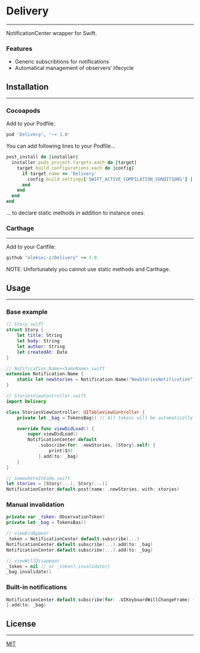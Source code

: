 # Delivery
- - - -
NotificationCenter wrapper for Swift.

### Features
* Generic subscribtions for notifications
* Automatical management of observers’ lifecycle

## Installation
- - - -
### Cocoapods

Add to your Podfile:
```ruby
pod 'Delivery', '~> 1.0'
```

You can add following lines to your Podfile…
```ruby
post_install do |installer|
  installer.pods_project.targets.each do |target|
    target.build_configurations.each do |config|
      if target.name == 'Delivery' 
        config.build_settings['SWIFT_ACTIVE_COMPILATION_CONDITIONS'] ||= ['DECLARE_STATIC']
      end
    end
  end
end
```
… to declare static methods in addition to instance ones.

### Carthage
- - - -

Add to your Cartfile:
```ruby
github "aleksei-z/Delivery" ~> 1.0
```

NOTE: Unfortunately you cannot use static methods and Carthage.

## Usage
- - - -

### Base example
```swift
// Story.swift
struct Story {
	let title: String
	let body: String
	let author: String
	let createdAt: Date
}

// Notification.Name+<SomeName>.swift
extension Notification.Name {
	static let newStories = Notification.Name("NewStoriesNotification")
}

// StoriesViewController.swift
import Delivery

class StoriesViewController: UITableViewController {
	private let _bag = TokensBag() // All tokens will be automatically invalidated when view controller will be about to be disposed.

	override func viewDidLoad() {
		super.viewDidLoad()
		NotificationCenter.default
			.subscribe(for: .newStories, [Story].self) {
				print($0)
        	}.add(to: _bag)
	}
}

// SomewhereInCode.swift
let stories = [Story(...), Story(...)]
NotificationCenter.default.post(name: .newStories, with: stories)
```

### Manual invalidation
```swift
private var _token: ObservationToken?
private let _bag = TokensBas()

// viewDidAppear
_token = NotificationCenter.default.subscribe(...)
NotificationCenter.default.subscribe(...).add(to: _bag)
NotificationCenter.default.subscribe(...).add(to: _bag)

// viewWillDisappear
_token = nil // or _token?.invalidate()
_bag.invalidate()
```

### Built-in notifications
```swift
NotificationCenter.default.subscribe(for: .UIKeyboardWillChangeFrame) { userInfo in
}.add(to: _bag)
```

## License
- - - -
[MIT](https://en.wikipedia.org/wiki/MIT_License)
